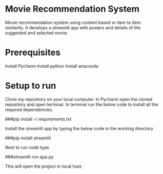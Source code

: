 # Movie Recommendation System
Movie recommendation system using content based or item to item similarity. It develops a streamlit app with posters and details of the suggested and selected movie.



# Prerequisites
Install Pycharm
Install python
Install anaconda



# Setup to run
Clone my repository on your local computer.
In Pycharm open the cloned repository and open terminal.
In terminal run the below code to install all the required dependencies.

###pip install -r requirements.txt

Install the streamlit app by typing the below code in the working directory

###pip install streamlit


Next to run code type

###streamlit run app.py


This will open the project in local host.
